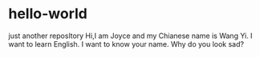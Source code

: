 # hello-world
just another reposltory
Hi,I am Joyce and my Chianese name is Wang Yi.
I want to learn English.
I want to know your name.
Why do you look sad?

